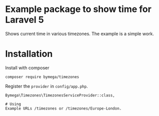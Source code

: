 # Example package to show time for Laravel 5

Shows current time in various timezones. The example is a simple work.

# Installation
Install with composer
~~~
composer require bymega/timezones
~~~

Register the `provider` in `config/app.php`.
~~~
Bymega\Timezones\TimezonesServiceProvider::class,

# Using
Example URLs /timezones or /timezones/Europe-London.